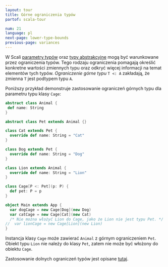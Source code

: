 ```yaml
---
layout: tour
title: Górne ograniczenia typów
partof: scala-tour

num: 21
language: pl
next-page: lower-type-bounds
previous-page: variances
---
```


W Scali [parametry typów](generic-classes.html) oraz [typy abstrakcyjne](abstract-type-members.html) mogą być warunkowane przez ograniczenia typów. Tego rodzaju ograniczenia pomagają określić konkretne wartości zmiennych typu oraz odkryć więcej informacji na temat elementów tych typów. _Ograniczenie górne typu_ `T <: A` zakładają, że zmienna `T` jest podtypem typu `A`.

Poniższy przykład demonstruje zastosowanie ograniczeń górnych typu dla parametru typu klasy `Cage`:

```scala mdoc
abstract class Animal {
 def name: String
}

abstract class Pet extends Animal {}

class Cat extends Pet {
  override def name: String = "Cat"
}

class Dog extends Pet {
  override def name: String = "Dog"
}

class Lion extends Animal {
  override def name: String = "Lion"
}

class Cage[P <: Pet](p: P) {
  def pet: P = p
}

object Main extends App {
  var dogCage = new Cage[Dog](new Dog)
  var catCage = new Cage[Cat](new Cat)
  /* Nie można włożyć Lion do Cage, jako że Lion nie jest typu Pet. */
//  var lionCage = new Cage[Lion](new Lion)
}
```

Instancja klasy `Cage` może zawierać `Animal` z górnym ograniczeniem `Pet`. Obiekt typu `Lion` nie należy do klasy `Pet`, zatem nie może być włożony do obiektu `Cage`.

Zastosowanie dolnych ograniczeń typów jest opisane [tutaj](lower-type-bounds.html).

